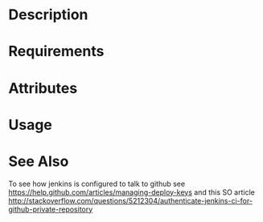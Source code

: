 Description
===========

Requirements
============

Attributes
==========

Usage
=====

See Also
========
To see how jenkins is configured to talk to github see https://help.github.com/articles/managing-deploy-keys
and this SO article http://stackoverflow.com/questions/5212304/authenticate-jenkins-ci-for-github-private-repository

